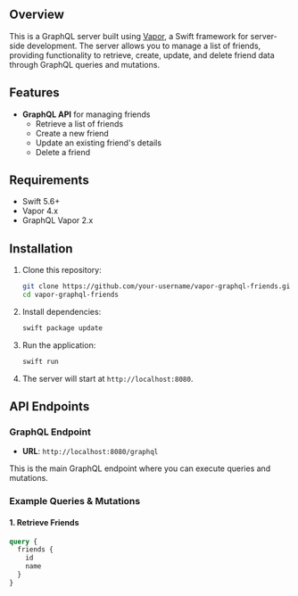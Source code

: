 ## Overview

This is a GraphQL server built using [Vapor](https://vapor.codes), a Swift framework for server-side development. The server allows you to manage a list of friends, providing functionality to retrieve, create, update, and delete friend data through GraphQL queries and mutations.

## Features

- **GraphQL API** for managing friends
  - Retrieve a list of friends
  - Create a new friend
  - Update an existing friend's details
  - Delete a friend

## Requirements

- Swift 5.6+
- Vapor 4.x
- GraphQL Vapor 2.x

## Installation

1. Clone this repository:
    ```bash
    git clone https://github.com/your-username/vapor-graphql-friends.git
    cd vapor-graphql-friends
    ```

2. Install dependencies:
    ```bash
    swift package update
    ```

3. Run the application:
    ```bash
    swift run
    ```

4. The server will start at `http://localhost:8080`.

## API Endpoints

### GraphQL Endpoint

- **URL**: `http://localhost:8080/graphql`
  
This is the main GraphQL endpoint where you can execute queries and mutations.

### Example Queries & Mutations

#### 1. Retrieve Friends

```graphql
query {
  friends {
    id
    name
  }
}
